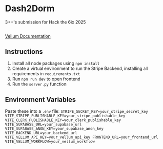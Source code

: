 # Dash2Dorm
3++'s submission for Hack the 6ix 2025
##
<a href="">Vellum Documentation</a>

## Instructions
1. Install all node packages using `npm install`
2. Create a virtual environment to run the Stripe Backend, installing all requirements in `requirements.txt`
3. Run `npm run dev` to open frontend
4. Run the `server.py` function

## Environment Variables
Paste these into a `.env` file:
`STRIPE_SECRET_KEY=your_stripe_secret_key
VITE_STRIPE_PUBLISHABLE_KEY=your_stripe_publishable_key
VITE_CLERK_PUBLISHABLE_KEY=your_clerk_publishable_key
VITE_SUPABASE_URL=your_supabase_url
VITE_SUPABASE_ANON_KEY=your_supabase_anon_key
VITE_BACKEND_URL=your_backend_url
VITE_VELLUM_API_KEY=your_vellum_api_key
FRONTEND_URL=your_frontend_url
VITE_VELLUM_WORKFLOW=your_vellum_workflow`
